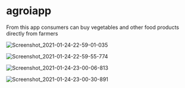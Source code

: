 # agroiapp
From this app consumers can buy vegetables and other food products directly from farmers

![Screenshot_2021-01-24-22-59-01-035](https://user-images.githubusercontent.com/56879646/107123464-bdf82600-68c3-11eb-8268-44f166b2e34a.jpeg)

![Screenshot_2021-01-24-22-59-55-774](https://user-images.githubusercontent.com/56879646/107123485-d7996d80-68c3-11eb-8451-d6ae05c8084b.jpeg)

![Screenshot_2021-01-24-23-00-06-813](https://user-images.githubusercontent.com/56879646/107123499-e8e27a00-68c3-11eb-9d29-337a9f699dbb.jpeg)



![Screenshot_2021-01-24-23-00-30-891](https://user-images.githubusercontent.com/56879646/107123546-17605500-68c4-11eb-99ce-00ec10ff53f8.jpeg)
